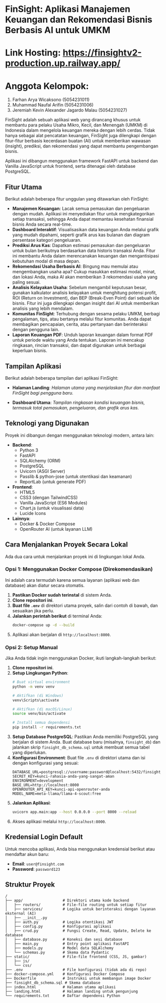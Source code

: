 # FinSight: Aplikasi Manajemen Keuangan dan Rekomendasi Bisnis Berbasis AI untuk UMKM

# Link Hosting: https://finsightv2-production.up.railway.app/

# Anggota Kelompok: 
1. Farhan Arya Wicaksono (5054231011)
2. Muhammad Naufal Arifin (5054231006)
3. Jeremiah Kevin Alexander Jagardo Malau (5054231027)

FinSight adalah sebuah aplikasi web yang dirancang khusus untuk membantu para pelaku Usaha Mikro, Kecil, dan Menengah (UMKM) di Indonesia dalam mengelola keuangan mereka dengan lebih cerdas. Tidak hanya sebagai alat pencatatan keuangan, FinSight juga dilengkapi dengan fitur-fitur berbasis kecerdasan buatan (AI) untuk memberikan wawasan (insight), prediksi, dan rekomendasi yang dapat membantu pengembangan bisnis.

Aplikasi ini dibangun menggunakan framework FastAPI untuk backend dan Vanilla JavaScript untuk frontend, serta ditenagai oleh database PostgreSQL.

## Fitur Utama

Berikut adalah beberapa fitur unggulan yang ditawarkan oleh FinSight:

  * **Manajemen Keuangan**: Lacak semua pemasukan dan pengeluaran dengan mudah. Aplikasi ini menyediakan fitur untuk mengkategorikan setiap transaksi, sehingga Anda dapat memantau kesehatan finansial bisnis Anda secara real-time.
  * **Dashboard Interaktif**: Visualisasikan data keuangan Anda melalui grafik yang mudah dipahami, seperti grafik arus kas bulanan dan diagram persentase kategori pengeluaran.
  * **Prediksi Arus Kas**: Dapatkan estimasi pemasukan dan pengeluaran untuk bulan berikutnya berdasarkan data historis transaksi Anda. Fitur ini membantu Anda dalam merencanakan keuangan dan mengantisipasi kebutuhan modal di masa depan.
  * **Rekomendasi Usaha Berbasis AI**: Bingung mau memulai atau mengembangkan usaha apa? Cukup masukkan estimasi modal, minat, dan lokasi Anda, maka AI akan memberikan 3 rekomendasi usaha yang paling sesuai.
  * **Analisis Kelayakan Usaha**: Sebelum mengambil keputusan besar, gunakan kalkulator analisis kelayakan untuk menghitung potensi profit, ROI (Return on Investment), dan BEP (Break-Even Point) dari sebuah ide bisnis. Fitur ini juga dilengkapi dengan insight dari AI untuk memberikan analisis yang lebih mendalam.
  * **Komunitas FinSight**: Terhubung dengan sesama pelaku UMKM, berbagi pengalaman, tips, atau bertanya melalui fitur komunitas. Anda dapat membagikan pencapaian, cerita, atau pertanyaan dan berinteraksi dengan pengguna lain.
  * **Laporan Keuangan PDF**: Unduh laporan keuangan dalam format PDF untuk periode waktu yang Anda tentukan. Laporan ini mencakup ringkasan, rincian transaksi, dan dapat digunakan untuk berbagai keperluan bisnis.

## Tampilan Aplikasi

Berikut adalah beberapa tampilan dari aplikasi FinSight:

  * **Halaman Landing**:
    *Halaman utama yang menjelaskan fitur dan manfaat FinSight bagi pengguna baru.*

  * **Dashboard Utama**:
    *Tampilan ringkasan kondisi keuangan bisnis, termasuk total pemasukan, pengeluaran, dan grafik arus kas.*

## Teknologi yang Digunakan

Proyek ini dibangun dengan menggunakan teknologi modern, antara lain:

  * **Backend**:
      * Python 3
      * FastAPI
      * SQLAlchemy (ORM)
      * PostgreSQL
      * Uvicorn (ASGI Server)
      * Passlib & python-jose (untuk otentikasi dan keamanan)
      * ReportLab (untuk generate PDF)
  * **Frontend**:
      * HTML5
      * CSS3 (dengan TailwindCSS)
      * Vanilla JavaScript (ES6 Modules)
      * Chart.js (untuk visualisasi data)
      * Lucide Icons
  * **Lainnya**:
      * Docker & Docker Compose
      * OpenRouter AI (untuk layanan LLM)

## Cara Menjalankan Proyek Secara Lokal

Ada dua cara untuk menjalankan proyek ini di lingkungan lokal Anda.

### Opsi 1: Menggunakan Docker Compose (Direkomendasikan)

Ini adalah cara termudah karena semua layanan (aplikasi web dan database) akan diatur secara otomatis.

1.  **Pastikan Docker sudah terinstal** di sistem Anda.
2.  **Clone repositori ini**.
3.  **Buat file `.env`** di direktori utama proyek, salin dari contoh di bawah, dan sesuaikan jika perlu.
4.  **Jalankan perintah berikut** di terminal Anda:
    ```bash
    docker-compose up -d --build
    ```
5.  Aplikasi akan berjalan di `http://localhost:8000`.

### Opsi 2: Setup Manual

Jika Anda tidak ingin menggunakan Docker, ikuti langkah-langkah berikut:

1.  **Clone repositori ini**.
2.  **Setup Lingkungan Python**:
    ```bash
    # Buat virtual environment
    python -m venv venv

    # Aktifkan (di Windows)
    venv\Scripts\activate

    # Aktifkan (di macOS/Linux)
    source venv/bin/activate

    # Install semua dependensi
    pip install -r requirements.txt
    ```
3.  **Setup Database PostgreSQL**: Pastikan Anda memiliki PostgreSQL yang berjalan di sistem Anda. Buat database baru (misalnya, `finsight_db`) dan jalankan skrip `finsight_db_schema.sql` untuk membuat semua tabel yang diperlukan.
4.  **Konfigurasi Environment**: Buat file `.env` di direktori utama dan isi dengan konfigurasi yang sesuai:
    ```env
    DATABASE_URL=postgresql://username:password@localhost:5432/finsight_db
    SECRET_KEY=kunci-rahasia-anda-yang-sangat-aman
    ENVIRONMENT=development
    BASE_URL=http://localhost:8000
    OPENROUTER_API_KEY=kunci-api-openrouter-anda
    MODEL_NAME=meta-llama/llama-4-scout:free
    ```
5.  **Jalankan Aplikasi**:
    ```bash
    uvicorn app.main:app --host 0.0.0.0 --port 8000 --reload
    ```
6.  Akses aplikasi melalui `http://localhost:8000`.

## Kredensial Login Default

Untuk mencoba aplikasi, Anda bisa menggunakan kredensial berikut atau mendaftar akun baru:

  * **Email**: `user@finsight.com`
  * **Password**: `password123`

## Struktur Proyek

```
/
├── app/                  # Direktori utama kode backend
│   ├── routers/          # File-file routing untuk setiap fitur
│   ├── services/         # Logika untuk berinteraksi dengan layanan eksternal (AI)
│   ├── __init__.py
│   ├── auth.py           # Logika otentikasi JWT
│   ├── config.py         # Konfigurasi aplikasi
│   ├── crud.py           # Fungsi Create, Read, Update, Delete ke database
│   ├── database.py       # Koneksi dan sesi database
│   ├── main.py           # Entry point aplikasi FastAPI
│   ├── models.py         # Model data SQLAlchemy
│   └── schemas.py        # Skema data Pydantic
├── static/               # File-file frontend (CSS, JS, gambar)
│   ├── js/
│   └── css/
├── .env                  # File konfigurasi (tidak ada di repo)
├── docker-compose.yml    # Konfigurasi Docker Compose
├── Dockerfile            # Instruksi untuk membangun image Docker
├── finsight_db_schema.sql # Skema database
├── index.html            # Halaman utama aplikasi
├── landing.html          # Halaman landing untuk pengunjung
└── requirements.txt      # Daftar dependensi Python
```


